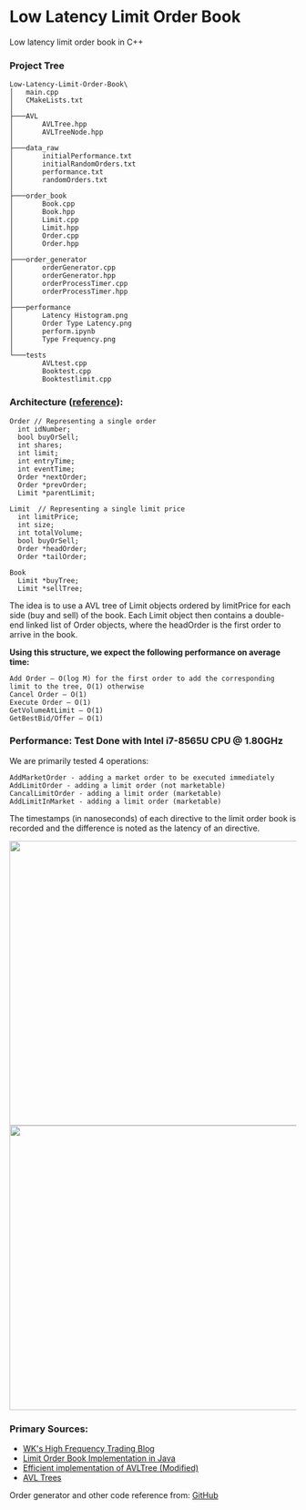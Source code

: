 # Low Latency Limit Order Book
Low latency limit order book in C++

### Project Tree

```
Low-Latency-Limit-Order-Book\
│   main.cpp
│   CMakeLists.txt
│
├───AVL
│       AVLTree.hpp
│       AVLTreeNode.hpp
│
├───data_raw
│       initialPerformance.txt
│       initialRandomOrders.txt
│       performance.txt
│       randomOrders.txt
│
├───order_book
│       Book.cpp
│       Book.hpp
│       Limit.cpp
│       Limit.hpp
│       Order.cpp
│       Order.hpp
│
├───order_generator
│       orderGenerator.cpp
│       orderGenerator.hpp
│       orderProcessTimer.cpp
│       orderProcessTimer.hpp
│
├───performance
│       Latency Histogram.png
│       Order Type Latency.png
│       perform.ipynb
│       Type Frequency.png
│
└───tests
        AVLtest.cpp
        Booktest.cpp
        Booktestlimit.cpp
```

### Architecture ([reference](https://web.archive.org/web/20110219163448/http://howtohft.wordpress.com/2011/02/15/how-to-build-a-fast-limit-order-book/)):
```
Order // Representing a single order
  int idNumber;
  bool buyOrSell;
  int shares;
  int limit;
  int entryTime;
  int eventTime;
  Order *nextOrder;
  Order *prevOrder;
  Limit *parentLimit;

Limit  // Representing a single limit price
  int limitPrice;
  int size;
  int totalVolume;
  bool buyOrSell;
  Order *headOrder;
  Order *tailOrder;

Book
  Limit *buyTree;
  Limit *sellTree;
```

The idea is to use a AVL tree of Limit objects ordered by limitPrice for each side (buy and sell) of the book. Each Limit object then contains a double-end linked list of Order objects, where the headOrder is the first order to arrive in the book.

**Using this structure, we expect the following performance on average time:**

```
Add Order – O(log M) for the first order to add the corresponding limit to the tree, O(1) otherwise
Cancel Order – O(1)
Execute Order – O(1)
GetVolumeAtLimit – O(1)
GetBestBid/Offer – O(1)
```

### Performance: Test Done with Intel i7-8565U CPU @ 1.80GHz

We are primarily tested 4 operations:
```
AddMarketOrder - adding a market order to be executed immediately
AddLimitOrder - adding a limit order (not marketable)
CancalLimitOrder - adding a limit order (marketable)
AddLimitInMarket - adding a limit order (marketable)
```

The timestamps (in nanoseconds) of each directive to the limit order book is recorded and the difference is noted as the latency of an directive.

<img src="https://github.com/user-attachments/assets/b35d15dd-f2a2-47c6-928f-b6ae546248e2" width="800" height="500">

<img src="https://github.com/user-attachments/assets/9e867451-61e8-4c77-925c-d916c6e8e5f9" width="800" height="500">


### Primary Sources:
- [WK's High Frequency Trading Blog](https://web.archive.org/web/20110219163448/http://howtohft.wordpress.com/2011/02/15/how-to-build-a-fast-limit-order-book/)
- [Limit Order Book Implementation in Java](https://medium.com/@mhfizt/limit-order-book-implementation-in-java-dd39821e5a4f)
- [Efficient implementation of AVLTree (Modified)](https://github.com/KadirEmreOto/AVL-Tree/tree/master)
- [AVL Trees](https://kukuruku.co/hub/cpp/avl-trees)

Order generator and other code reference from: [GitHub](https://github.com/brprojects/Limit-Order-Book)
